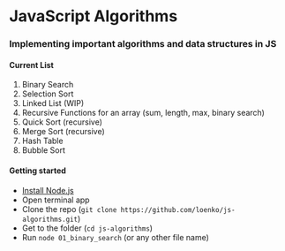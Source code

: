 # JavaScript Algorithms

### Implementing important algorithms and data structures in JS

#### Current List
1. Binary Search
2. Selection Sort
3. Linked List (WIP)
4. Recursive Functions for an array (sum, length, max, binary search)
5. Quick Sort (recursive)
6. Merge Sort (recursive)
7. Hash Table
8. Bubble Sort

#### Getting started
* [Install Node.js](https://nodejs.org/en/download/)
* Open terminal app
* Clone the repo (`git clone https://github.com/loenko/js-algorithms.git`)
* Get to the folder (`cd js-algorithms`)
* Run `node 01_binary_search` (or any other file name)
